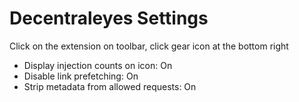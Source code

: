 # Decentraleyes Settings

Click on the extension on toolbar, click gear icon at the bottom right
- Display injection counts on icon: On
- Disable link prefetching: On
- Strip metadata from allowed requests: On
